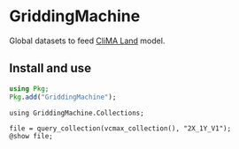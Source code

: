 # GriddingMachine

Global datasets to feed [CliMA Land](https://github.com/CliMA/Land) model.




## Install and use
```julia
using Pkg;
Pkg.add("GriddingMachine");
```

```@example preview
using GriddingMachine.Collections;

file = query_collection(vcmax_collection(), "2X_1Y_V1");
@show file;
```
